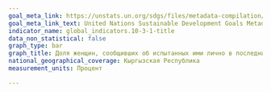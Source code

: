 ```yaml
---
goal_meta_link: https://unstats.un.org/sdgs/files/metadata-compilation/Metadata-Goal-10.pdf
goal_meta_link_text: United Nations Sustainable Development Goals Metadata (PDF 4.0 MB)
indicator_name: global_indicators.10-3-1-title
data_non_statistical: false
graph_type: bar
graph_title: Доля женщин, сообщивших об испытанных ими лично в последние 12 месяцев проявлениях дискриминации или преследованиях на основании, дискриминация на котором запрещена международным правом прав человека
national_geographical_coverage: Кыргызская Республика
measurement_units: Процент

---
```

